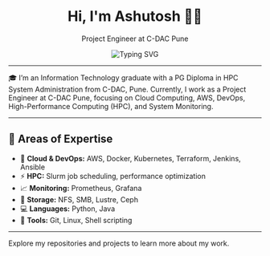<h1 align="center">Hi, I'm Ashutosh 👨‍💻</h1>

<p align="center">Project Engineer at C-DAC Pune</p>

<p align="center">
  <img src="https://readme-typing-svg.demolab.com?font=Fira+Code&weight=600&size=20&pause=1000&color=3F7CAC&center=true&vCenter=true&width=500&height=40&lines=High+Performance+Computing;Cloud+Computing;System+Monitoring;DevOps" alt="Typing SVG" />
</p>

---

🎓 I’m an Information Technology graduate with a PG Diploma in HPC System Administration from C-DAC, Pune. Currently, I work as a Project Engineer at C-DAC Pune, focusing on Cloud Computing, AWS, DevOps, High-Performance Computing (HPC), and System Monitoring.

---

## 🔧 Areas of Expertise

- 🚀 **Cloud & DevOps:** AWS, Docker, Kubernetes, Terraform, Jenkins, Ansible  
- ⚡ **HPC:** Slurm job scheduling, performance optimization  
- 📈 **Monitoring:** Prometheus, Grafana  
- 💾 **Storage:** NFS, SMB, Lustre, Ceph  
- 💻 **Languages:** Python, Java  
- 🔧 **Tools:** Git, Linux, Shell scripting  

---

Explore my repositories and projects to learn more about my work.
